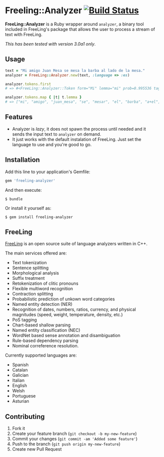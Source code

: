 # Freeling::Analyzer [![Build Status](https://secure.travis-ci.org/munshkr/freeling-analyzer-ruby.png?branch=master)](https://travis-ci.org/munshkr/freeling-analyzer-ruby)

**FreeLing::Analyzer** is a Ruby wrapper around `analyzer`, a binary tool
included in FreeLing's package that allows the user to process a stream of text
with FreeLing.

*This has been tested with version 3.0a1 only*.

## Usage

```ruby
text = "Mi amigo Juan Mesa se mesa la barba al lado de la mesa."
analyzer = FreeLing::Analyzer.new(text, :language => :es)

analyzer.tokens.first
# => #<FreeLing::Analyzer::Token form="Mi" lemma="mi" prob=0.995536 tag="DP1CSS">

analyzer.tokens.map { |t| t.lemma }
# => ["mi", "amigo", "juan_mesa", "se", "mesar", "el", "barba", "a+el", "lado", "de", "el", "mesa", "."]
```

## Features

* Analyzer is *lazy*, it does not spawn the process until needed and it sends
  the input text to `analyzer` on demand.
* It just works with the default instalation of FreeLing. Just set the language
  to use and you're good to go.

## Installation

Add this line to your application's Gemfile:

```ruby
gem 'freeling-analyzer'
```

And then execute:

    $ bundle

Or install it yourself as:

    $ gem install freeling-analyzer

## FreeLing

[FreeLing](http://nlp.lsi.upc.edu/freeling/) is an open source suite of
language analyzers written in C++.

The main services offered are:
  * Text tokenization
  * Sentence splitting
  * Morphological analysis
  * Suffix treatment
  * Retokenization of clitic pronouns
  * Flexible multiword recognition
  * Contraction splitting
  * Probabilistic prediction of unkown word categories
  * Named entity detection (NER)
  * Recognition of dates, numbers, ratios, currency, and physical magnitudes
    (speed, weight, temperature, density, etc.)
  * PoS tagging
  * Chart-based shallow parsing
  * Named entity classification (NEC)
  * WordNet based sense annotation and disambiguation
  * Rule-based dependency parsing
  * Nominal correference resolution.

Currently supported languages are:
  * Spanish
  * Catalan
  * Galician
  * Italian
  * English
  * Welsh
  * Portuguese
  * Asturian

## Contributing

1. Fork it
2. Create your feature branch (`git checkout -b my-new-feature`)
3. Commit your changes (`git commit -am 'Added some feature'`)
4. Push to the branch (`git push origin my-new-feature`)
5. Create new Pull Request
